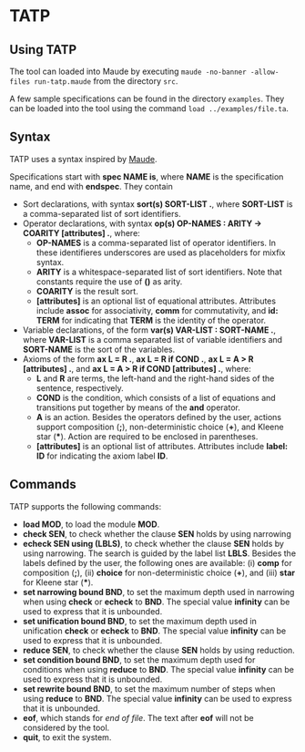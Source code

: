 # TATP

## Using TATP

The tool can loaded into Maude by executing `maude -no-banner -allow-files run-tatp.maude` from the directory `src`.

A few sample specifications can be found in the directory `examples`. They can be loaded into the tool using the command `load ../examples/file.ta`.

## Syntax

TATP uses a syntax inspired by [Maude](https://maude.cs.illinois.edu/wiki/The_Maude_System).

Specifications start with **spec NAME is**, where **NAME** is the specification name, and end with **endspec**. They contain
- Sort declarations, with syntax **sort(s) SORT-LIST .**, where **SORT-LIST** is a comma-separated list of sort identifiers.
- Operator declarations, with syntax **op(s) OP-NAMES : ARITY -> COARITY [attributes] .**, where:
	- **OP-NAMES** is a comma-separated list of operator identifiers. In these identifieres underscores are used as placeholders for mixfix syntax.
	- **ARITY** is a whitespace-separated list of sort identifiers. Note that constants require the use of **()** as arity.
	- **COARITY** is the result sort.
	- **[attributes]** is an optional list of equational attributes. Attributes include **assoc** for associativity, **comm** for commutativity, and **id: TERM** for indicating that **TERM** is the identity of the operator.
- Variable declarations, of the form **var(s) VAR-LIST : SORT-NAME .**, where **VAR-LIST** is a comma separated list of variable identifiers and **SORT-NAME** is the sort of the variables.
- Axioms of the form **ax L = R .**, **ax L = R if COND .**, **ax L = A > R [attributes] .**, and **ax L = A > R if COND [attributes] .**, where:
	- **L** and **R** are terms, the left-hand and the right-hand sides of the sentence, respectively.
	- **COND** is the condition, which consists of a list of equations and transitions put together by means of the **and** operator.
	- **A** is an action. Besides the operators defined by the user, actions support composition (**;**), non-deterministic choice (**+**), and Kleene star (**\***). Action are required to be enclosed in parentheses.
	- **[attributes]** is an optional list of attributes. Attributes include **label: ID** for indicating the axiom label **ID**.

## Commands

TATP supports the following commands:
- **load MOD**, to load the module **MOD**.
- **check SEN**, to check whether the clause **SEN** holds by using narrowing
- **echeck SEN using (LBLS)**, to check whether the clause **SEN** holds by using narrowing. The search is guided by the label list **LBLS**. Besides the labels defined by the user, the following ones are available: (i) **comp** for composition (**;**), (ii) **choice** for non-deterministic choice (**+**), and (iii) **star** for Kleene star (**\***).
- **set narrowing bound BND**, to set the maximum depth used in narrowing when using **check** or **echeck** to **BND**. The special value **infinity** can be used to express that it is unbounded.
- **set unification bound BND**, to set the maximum depth used in unification **check** or **echeck** to **BND**. The special value **infinity** can be used to express that it is unbounded.
- **reduce SEN**, to check whether the clause **SEN** holds by using reduction.
- **set condition bound BND**, to set the maximum depth used for conditions when using **reduce** to **BND**. The special value **infinity** can be used to express that it is unbounded.
- **set rewrite bound BND**, to set the maximum number of steps when using **reduce** to **BND**. The special value **infinity** can be used to express that it is unbounded.
- **eof**, which stands for *end of file*. The text after **eof** will not be considered by the tool.
- **quit**, to exit the system.


